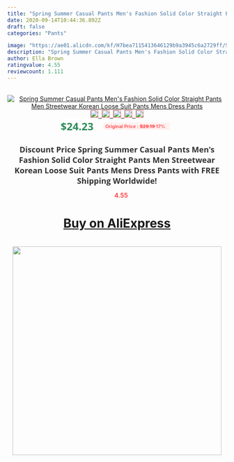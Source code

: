 ```yaml
---
title: "Spring Summer Casual Pants Men's Fashion Solid Color Straight Pants Men Streetwear Korean Loose Suit Pants Mens Dress Pants"
date: 2020-09-14T10:44:36.892Z
draft: false
categories: "Pants"

image: "https://ae01.alicdn.com/kf/H7bea7115413646129b9a3945c6a2729ff/Spring-Summer-Casual-Pants-Men-s-Fashion-Solid-Color-Straight-Pants-Men-Streetwear-Korean-Loose-Suit.jpg"
description: "Spring Summer Casual Pants Men's Fashion Solid Color Straight Pants Men Streetwear Korean Loose Suit Pants Mens Dress Pants"
author: Ella Brown
ratingvalue: 4.55
reviewcount: 1.111
---
```

<br>
<div style="text-align: center;">
<a href="https://s.click.aliexpress.com/e/_A7nHot" target="_blank" rel="nofollow noopener noreferrer"><img alt="Spring Summer Casual Pants Men's Fashion Solid Color Straight Pants Men Streetwear Korean Loose Suit Pants Mens Dress Pants" class="magnifier-image" src="https://ae01.alicdn.com/kf/H7bea7115413646129b9a3945c6a2729ff/Spring-Summer-Casual-Pants-Men-s-Fashion-Solid-Color-Straight-Pants-Men-Streetwear-Korean-Loose-Suit.jpg_640x640.jpg">
<br>
<img style="border:1px solid salmon" src="https://ae01.alicdn.com/kf/H7bea7115413646129b9a3945c6a2729ff/Spring-Summer-Casual-Pants-Men-s-Fashion-Solid-Color-Straight-Pants-Men-Streetwear-Korean-Loose-Suit.jpg_120x120.jpg">&nbsp;&nbsp;<img style="border:1px solid salmon" src="https://ae01.alicdn.com/kf/H67f28ff576ee4016b35c495b365b90c07/Spring-Summer-Casual-Pants-Men-s-Fashion-Solid-Color-Straight-Pants-Men-Streetwear-Korean-Loose-Suit.jpg_120x120.jpg">&nbsp;&nbsp;<img style="border:1px solid salmon" src="https://ae01.alicdn.com/kf/He1bccd15044746779afac870daded82cz/Spring-Summer-Casual-Pants-Men-s-Fashion-Solid-Color-Straight-Pants-Men-Streetwear-Korean-Loose-Suit.jpg_120x120.jpg">&nbsp;&nbsp;<img style="border:1px solid salmon" src="https://ae01.alicdn.com/kf/H00bcf38fbba44072b3992f8399011433K/Spring-Summer-Casual-Pants-Men-s-Fashion-Solid-Color-Straight-Pants-Men-Streetwear-Korean-Loose-Suit.jpg_120x120.jpg">&nbsp;&nbsp;<img style="border:1px solid salmon" src="https://ae01.alicdn.com/kf/Hda0fe0d7c1334469a00c0ce6a90a84fdv/Spring-Summer-Casual-Pants-Men-s-Fashion-Solid-Color-Straight-Pants-Men-Streetwear-Korean-Loose-Suit.jpg_120x120.jpg"></a></div><br0>
<div style="text-align: center;"><span style="background-color: white; border: 0px; box-sizing: border-box; color: seagreen; display: inline-block; font-family: &quot;open sans&quot; , &quot;arial&quot; , &quot;helvetica&quot; , sans-serif , &quot;heiti&quot;; font-size: 24px; font-stretch: inherit; font-weight: 700; line-height: inherit; margin: 0px 10px 0px 0px; padding: 0px; vertical-align: middle;">$24.23 </span>
<span style="background: rgb(255 , 241 , 241); border-radius: 3px; border: 0px; box-sizing: border-box; color: #ff4747; display: inline-block; font-family: inherit; font-size: 12px; font-stretch: inherit; font-style: inherit; font-variant: inherit; font-weight: 600; line-height: inherit; margin: 0px; padding: 2px 5px; transform: scale(0.9); vertical-align: middle;">Original Price : <b style="text-decoration: line-through;">$29.19 </b> 17%&nbsp;&nbsp;</span></div>
<h1 style="color: #333333; display: inline-block; font-family: &quot;open sans&quot; , &quot;arial&quot; , &quot;helvetica&quot; , sans-serif , &quot;heiti&quot;; font-size: 18px; font-stretch: inherit; font-weight: 700; text-align: center;">Discount Price Spring Summer Casual Pants Men's Fashion Solid Color Straight Pants Men Streetwear Korean Loose Suit Pants Mens Dress Pants with FREE Shipping Worldwide!</h1>
<div style="color: #ff4747; text-align: center;">
<img src="https://4.bp.blogspot.com/-M0ZcTcb-5uY/XleCXlxnR4I/AAAAAAAAAEc/OrjgMkXV1oMQFaCRZj5HQwOCBcu3w1FegCPcBGAYYCw/s1600/star.png" style="height: 15px;">&nbsp;<b>4.55</b></div>
<div class="button_cont" align="center"><a class="buynow_a" href="https://s.click.aliexpress.com/e/_A7nHot" target="_blank" rel="nofollow noopener noreferrer"><H1>Buy on AliExpress</H1></a></div><br>
<div class="separator" style="clear: both; text-align: center;">
<img src="https://lh3.googleusercontent.com/-pTy5HemUv9M/XlePHvY0dAI/AAAAAAAAAE4/0nX5iRUoIWY8eMW9Dpxeirr157OZliDIgCLcBGAsYHQ/s1600/badge.gif" width="480">
</div>

